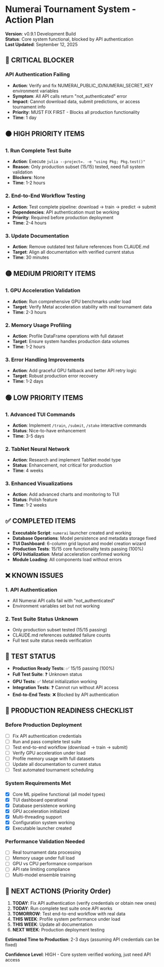 # Numerai Tournament System - Action Plan

**Version**: v0.9.1 Development Build  
**Status**: Core system functional, blocked by API authentication  
**Last Updated**: September 12, 2025

## 🔴 CRITICAL BLOCKER

### API Authentication Failing
- **Action**: Verify and fix NUMERAI_PUBLIC_ID/NUMERAI_SECRET_KEY environment variables
- **Symptom**: All API calls return "not_authenticated" error  
- **Impact**: Cannot download data, submit predictions, or access tournament info
- **Priority**: MUST FIX FIRST - Blocks all production functionality
- **Time**: 1 day

## 🟠 HIGH PRIORITY ITEMS

### 1. Run Complete Test Suite
- **Action**: Execute `julia --project=. -e "using Pkg; Pkg.test()"` 
- **Reason**: Only production subset (15/15) tested, need full system validation
- **Blockers**: None
- **Time**: 1-2 hours

### 2. End-to-End Workflow Testing
- **Action**: Test complete pipeline: download → train → predict → submit
- **Dependencies**: API authentication must be working
- **Priority**: Required before production deployment
- **Time**: 2-4 hours

### 3. Update Documentation
- **Action**: Remove outdated test failure references from CLAUDE.md
- **Target**: Align all documentation with verified current status
- **Time**: 30 minutes

## 🟡 MEDIUM PRIORITY ITEMS

### 1. GPU Acceleration Validation
- **Action**: Run comprehensive GPU benchmarks under load
- **Target**: Verify Metal acceleration stability with real tournament data
- **Time**: 2-3 hours

### 2. Memory Usage Profiling
- **Action**: Profile DataFrame operations with full dataset
- **Target**: Ensure system handles production data volumes
- **Time**: 1-2 hours

### 3. Error Handling Improvements
- **Action**: Add graceful GPU fallback and better API retry logic
- **Target**: Robust production error recovery
- **Time**: 1-2 days

## 🟢 LOW PRIORITY ITEMS

### 1. Advanced TUI Commands
- **Action**: Implement `/train`, `/submit`, `/stake` interactive commands
- **Status**: Nice-to-have enhancement
- **Time**: 3-5 days

### 2. TabNet Neural Network
- **Action**: Research and implement TabNet model type
- **Status**: Enhancement, not critical for production
- **Time**: 4 weeks

### 3. Enhanced Visualizations
- **Action**: Add advanced charts and monitoring to TUI
- **Status**: Polish feature
- **Time**: 1-2 weeks

## ✅ COMPLETED ITEMS

- **Executable Script**: `numerai` launcher created and working
- **Database Operations**: Model persistence and metadata storage fixed
- **TUI Dashboard**: 6-column grid layout and model creation wizard
- **Production Tests**: 15/15 core functionality tests passing (100%)
- **GPU Initialization**: Metal acceleration confirmed working
- **Module Loading**: All components load without errors

## ❌ KNOWN ISSUES

### 1. API Authentication
- All Numerai API calls fail with "not_authenticated"
- Environment variables set but not working

### 2. Test Suite Status Unknown
- Only production subset tested (15/15 passing)
- CLAUDE.md references outdated failure counts
- Full test suite status needs verification

## 🧪 TEST STATUS

- **Production Ready Tests**: ✅ 15/15 passing (100%)
- **Full Test Suite**: ❓ Unknown status
- **GPU Tests**: ✅ Metal initialization working
- **Integration Tests**: ❓ Cannot run without API access
- **End-to-End Tests**: ❌ Blocked by API authentication

## 🚀 PRODUCTION READINESS CHECKLIST

### Before Production Deployment
- [ ] Fix API authentication credentials
- [ ] Run and pass complete test suite
- [ ] Test end-to-end workflow (download → train → submit)
- [ ] Verify GPU acceleration under load
- [ ] Profile memory usage with full datasets
- [ ] Update all documentation to current status
- [ ] Test automated tournament scheduling

### System Requirements Met
- [x] Core ML pipeline functional (all model types)
- [x] TUI dashboard operational
- [x] Database persistence working
- [x] GPU acceleration initialized
- [x] Multi-threading support
- [x] Configuration system working
- [x] Executable launcher created

### Performance Validation Needed
- [ ] Real tournament data processing
- [ ] Memory usage under full load
- [ ] GPU vs CPU performance comparison
- [ ] API rate limiting compliance
- [ ] Multi-model ensemble training

## 📅 NEXT ACTIONS (Priority Order)

1. **TODAY**: Fix API authentication (verify credentials or obtain new ones)
2. **TODAY**: Run complete test suite once API works
3. **TOMORROW**: Test end-to-end workflow with real data
4. **THIS WEEK**: Profile system performance under load
5. **THIS WEEK**: Update all documentation
6. **NEXT WEEK**: Production deployment testing

**Estimated Time to Production**: 2-3 days (assuming API credentials can be fixed)

**Confidence Level**: HIGH - Core system verified working, just need API access